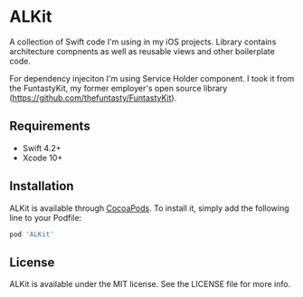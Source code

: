 # ALKit

A collection of Swift code I'm using in my iOS projects. Library contains architecture compnents as well as reusable views and other boilerplate code. 

For dependency injeciton I'm using Service Holder component. I took it from the FuntastyKit, my former employer's open source library (https://github.com/thefuntasty/FuntastyKit).

## Requirements

- Swift 4.2+
- Xcode 10+

## Installation

ALKit is available through [CocoaPods](https://cocoapods.org). To install
it, simply add the following line to your Podfile:

```ruby
pod 'ALKit'
```

## License

ALKit is available under the MIT license. See the LICENSE file for more info.
